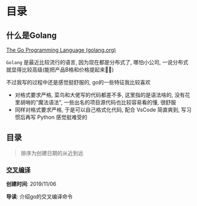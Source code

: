 # 目录

## 什么是Golang

[The Go Programming Language (golang.org)](https://golang.org/) 

`Golang` 是最近比较流行的语言, 因为现在都是分布式了, 哪怕小公司, 一说分布式就显得比较高级(能把产品B格和价格提起来:man_facepalming:)

不过我写的过程中还是感觉挺舒服的, go的一些特征我比较喜欢

- 对格式要求严格, 菜鸟和大佬写的代码都差不多, 这里指的是语法啥的, 没有花里胡哨的"魔法语法", 一些出名的项目源代码也比较容易看的懂, 很舒服
- 同样对格式要求严格, 于是可以自己格式化代码, 配合 VsCode 简直爽到, 写习惯后再写 Python 感觉挺难受的

## 目录

> 排序为创建日期的从近到远

### [交叉编译](./cross_compilation)

**创建时间**: 2019/11/06

**导读**: 介绍go的交叉编译命令


